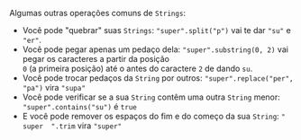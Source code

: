 <p>
Algumas outras opera&ccedil;&otilde;es comuns de <code>Strings</code>:
</p>
<ul>
<li>Voc&ecirc; pode "quebrar" suas <code>Strings</code>: <code>"super".split("p")</code> vai te dar <code>"su"</code> e <code>"er"</code>.</li>
<li>Voc&ecirc; pode pegar apenas um peda&ccedil;o dela: <code>"super".substring(0, 2)</code> vai pegar os caracteres a partir da posi&ccedil;&atilde;o <code>
0</code> (a primeira posi&ccedil;&atilde;o) at&eacute; o antes do caractere <code>2</code> de dando <code>su</code>.</li>
<li>Voc&ecirc; pode trocar peda&ccedil;os da <code>String</code> por outros: <code>"super".replace("per", "pa")</code> vira <code>"supa"</code></li>
<li>Voc&ecirc; pode verificar se a sua <code>String</code> cont&ecirc;m uma outra <code>String</code> menor: <code>"super".contains("su")</code>
&eacute; <code>true</code></li>
<li>E voc&ecirc; pode remover os espa&ccedil;os do fim e do come&ccedil;o da sua <code>String</code>: <code>"  super  ".trim</code> vira <code>"super"
</code></li>
</ul>